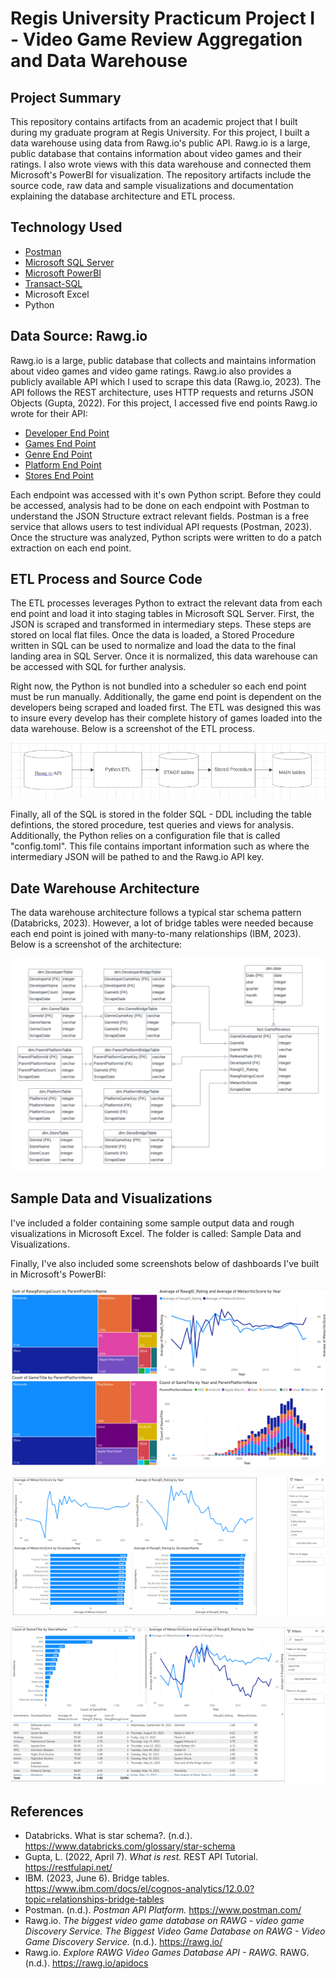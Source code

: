 # Regis University Practicum Project I - Video Game Review Aggregation and Data Warehouse

## Project Summary
This repository contains artifacts from an academic project that I built during my graduate program at Regis University. For this project, I built a data warehouse using data from Rawg.io's public API. Rawg.io is a large, public database that contains information about video games and their ratings. I also wrote views with this data warehouse and connected them Microsoft's PowerBI for visualization. The repository artifacts include the source code, raw data and sample visualizations and documentation explaining the database architecture and ETL process.

## Technology Used
- [Postman](https://www.postman.com/)
- [Microsoft SQL Server](https://www.microsoft.com/en-us/sql-server)
- [Microsoft PowerBI](https://powerbi.microsoft.com/en-us/)
- [Transact-SQL](https://learn.microsoft.com/en-us/sql/t-sql/language-reference?view=sql-server-ver16)
- Microsoft Excel
- Python

## Data Source: Rawg.io
Rawg.io is a large, public database that collects and maintains information about video games and video game ratings. Rawg.io also provides a publicly available API which I used to scrape this data (Rawg.io, 2023). The API follows the REST architecture, uses HTTP requests and returns JSON Objects (Gupta, 2022). For this project, I accessed five end points Rawg.io wrote for their API:

- [Developer End Point](https://api.rawg.io/docs/#tag/developers)
- [Games End Point](https://api.rawg.io/docs/#tag/games)
- [Genre End Point](https://api.rawg.io/docs/#tag/genres)
- [Platform End Point](https://api.rawg.io/docs/#tag/platforms)
- [Stores End Point](https://api.rawg.io/docs/#tag/stores)

Each endpoint was accessed with it's own Python script. Before they could be accessed, analysis had to be done on each endpoint with Postman to understand the JSON Structure extract relevant fields. Postman is a free service that allows users to test individual API requests (Postman, 2023). Once the structure was analyzed, Python scripts were written to do a patch extraction on each end point.

## ETL Process and Source Code
The ETL processes leverages Python to extract the relevant data from each end point and load it into staging tables in Microsoft SQL Server. First, the JSON is scraped and transformed in intermediary steps. These steps are stored on local flat files. Once the data is loaded, a Stored Procedure written in SQL can be used to normalize and load the data to the final landing area in SQL Server. Once it is normalized, this data warehouse can be accessed with SQL for further analysis. 

Right now, the Python is not bundled into a scheduler so each end point must be run manually. Additionally, the game end point is dependent on the developers being scraped and loaded first. The ETL was designed this was to insure every develop has their complete history of games loaded into the data warehouse. Below is a screenshot of the ETL process.

![alt text](https://github.com/amason445/game_reviews_data_warehouse/blob/main/Reference%20Screenshots/ETL%20Process.png)

Finally, all of the SQL is stored in the folder SQL - DDL including the table defintions, the stored procedure, test queries and views for analysis. Additionally, the Python relies on a configuration file that is called "config.toml". This file contains important information such as where the intermediary JSON will be pathed to and the Rawg.io API key.

## Date Warehouse Architecture
The data warehouse architecture follows a typical star schema pattern (Databricks, 2023). However, a lot of bridge tables were needed because each end point is joined with many-to-many relationships (IBM, 2023). Below is a screenshot of the architecture:

![alt text](https://github.com/amason445/game_reviews_data_warehouse/blob/main/Reference%20Screenshots/Video%20Game%20Data%20Warehouse.png)

## Sample Data and Visualizations
I've included a folder containing some sample output data and rough visualizations in Microsoft Excel. The folder is called: Sample Data and Visualizations.

Finally, I've also included some screenshots below of dashboards I've built in Microsoft's PowerBI:

![alt text](https://github.com/amason445/game_reviews_data_warehouse/blob/main/Reference%20Screenshots/PowerBI%20Dashboard%20Example%201.png)

![alt text](https://github.com/amason445/game_reviews_data_warehouse/blob/main/Reference%20Screenshots/PowerBI%20Dashboard%20Example%202.png)

![alt text](https://github.com/amason445/game_reviews_data_warehouse/blob/main/Reference%20Screenshots/PowerBI%20Dashboard%20Example%203.png)

## References 
- Databricks. What is star schema?. (n.d.). https://www.databricks.com/glossary/star-schema 
- Gupta, L. (2022, April 7). *What is rest.* REST API Tutorial. https://restfulapi.net/ 
- IBM. (2023, June 6). Bridge tables. https://www.ibm.com/docs/el/cognos-analytics/12.0.0?topic=relationships-bridge-tables 
- Postman. (n.d.). *Postman API Platform.* https://www.postman.com/ 
- Rawg.io. *The biggest video game database on RAWG - video game Discovery Service. The Biggest Video Game Database on RAWG - Video Game Discovery Service.* (n.d.). https://rawg.io/ 
- Rawg.io. *Explore RAWG Video Games Database API - RAWG.* RAWG. (n.d.). https://rawg.io/apidocs



 
